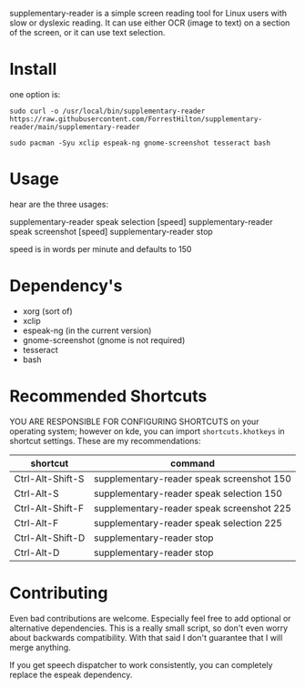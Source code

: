 supplementary-reader is a simple screen reading tool for Linux users with slow or dyslexic reading. It can use either OCR (image to text) on a section of the screen, or it can use text selection. 


# Install #

one option is:

```
sudo curl -o /usr/local/bin/supplementary-reader https://raw.githubusercontent.com/ForrestHilton/supplementary-reader/main/supplementary-reader 

sudo pacman -Syu xclip espeak-ng gnome-screenshot tesseract bash
```

# Usage #
hear are the three usages: 

supplementary-reader speak selection [speed]
supplementary-reader speak screenshot [speed]
supplementary-reader stop

speed is in words per minute and defaults to 150

# Dependency's #

* xorg (sort of)
* xclip
* espeak-ng (in the current version)
* gnome-screenshot (gnome is not required)
* tesseract
* bash

# Recommended Shortcuts #

YOU ARE RESPONSIBLE FOR CONFIGURING SHORTCUTS on your operating system; however on kde, you can import `shortcuts.khotkeys` in shortcut settings. These are my recommendations:

| shortcut             | command                                       |
| -------------------- | --------------------------------------------- |
| Ctrl-Alt-Shift-S     | supplementary-reader speak screenshot 150     |
| Ctrl-Alt-S           | supplementary-reader speak selection 150      |
| Ctrl-Alt-Shift-F     | supplementary-reader speak screenshot 225     |
| Ctrl-Alt-F           | supplementary-reader speak selection 225      |
| Ctrl-Alt-Shift-D     | supplementary-reader stop                     |
| Ctrl-Alt-D           | supplementary-reader stop                     |

# Contributing #

Even bad contributions are welcome. Especially feel free to add optional or alternative dependencies. This is a really small script, so don't even worry about backwards compatibility. With that said I don't guarantee that I will merge anything. 

If you get speech dispatcher to work consistently, you can completely replace the espeak dependency.

